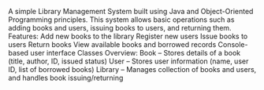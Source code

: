A simple Library Management System built using Java and Object-Oriented Programming principles. This system allows basic operations such as adding books and users, issuing books to users, and returning them.
Features:
Add new books to the library
Register new users
Issue books to users
Return books
View available books and borrowed records
Console-based user interface
Classes Overview:
Book – Stores details of a book (title, author, ID, issued status)
User – Stores user information (name, user ID, list of borrowed books)
Library – Manages collection of books and users, and handles book issuing/returning
